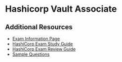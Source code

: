 # Hashicorp Vault Associate

## Additional Resources

- [Exam Information Page](https://www.hashicorp.com/certification/vault-associate)
- [HashiCorp Exam Study Guide](https://learn.hashicorp.com/tutorials/vault/associate-study)
- [HashiCorp Exam Review Guide](https://learn.hashicorp.com/tutorials/vault/associate-review)
- [Sample Questions](https://learn.hashicorp.com/tutorials/vault/associate-questions)
